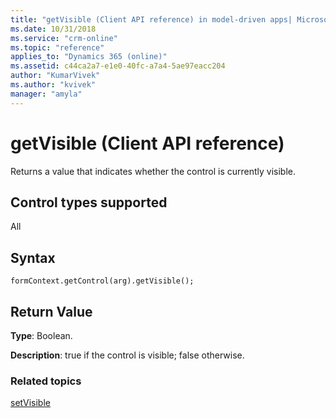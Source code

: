 ```yaml
---
title: "getVisible (Client API reference) in model-driven apps| MicrosoftDocs"
ms.date: 10/31/2018
ms.service: "crm-online"
ms.topic: "reference"
applies_to: "Dynamics 365 (online)"
ms.assetid: c44ca2a7-e1e0-40fc-a7a4-5ae97eacc204
author: "KumarVivek"
ms.author: "kvivek"
manager: "amyla"
---
```

# getVisible (Client API reference)



Returns a value that indicates whether the control is currently visible.

## Control types supported

All

## Syntax

`formContext.getControl(arg).getVisible();`

## Return Value

**Type**: Boolean.

**Description**: true if the control is visible; false otherwise.

### Related topics

[setVisible](setVisible.md)




